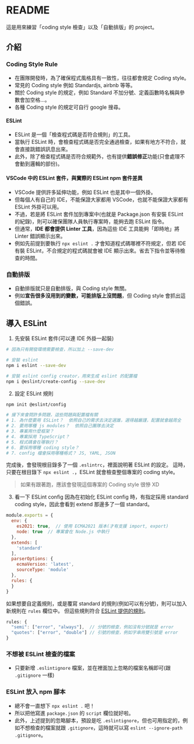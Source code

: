 # README 
這是用來練習「coding style 檢查」以及「自動排版」的 project。

## 介紹
### Coding Style Rule
* 在團隊開發時，為了確保程式風格具有一致性，往往都會規定 Coding style。
* 常見的 Coding style 例如 Standardjs, airbnb 等等。
* 關於 Coding style 的規定，例如 Standard 不加分號、定義函數時名稱與參數會加空格...。
* 各種 Coding style 的規定可自行 google 搜尋。

#### ESLint
* ESLint 是一個「檢查程式碼是否符合規則」的工具。
* 當執行 ESLint 時，會檢查程式碼是否完全通過檢查，如果有地方不符合，就會直接跳錯誤訊息出來。
* 此外，除了檢查程式碼是否符合規範外，也有提供**錯誤修正**功能(只會處理不會動到邏輯的部份)。

#### VSCode 中的 ESLint 套件，與實際的 ESLint npm 套件差異
* VSCode 提供許多延伸功能，例如 ESLint 也是其中一個外掛。
* 但每個人有自己的 IDE，不能保證大家都用 VSCode，也就不能保證大家都有 ESLint 外掛可以用。
* 不過，若是將 ESLint 套件加到專案中(也就是 Package.json 有安裝 ESLint 的紀錄)，則可以確保團隊人員執行專案時，能夠去跑 ESLint 指令。
* 但通常，**IDE 都會提供 Linter 工具**，因為這些 IDE 工具能夠「即時地」將 Linter 錯誤顯示出來。
* 例如先前提到要執行 `npx eslint .` 才會知道程式碼哪裡不符規定，但若 IDE 有裝 ESLint，不合規定的程式碼就會被 IDE 顯示出來。省去下指令並等待檢查的時間。

### 自動排版
* 自動排版就只是自動排版，與 Coding style 無關。
* 例如**宣告很多沒用到的變數，可能排版上沒問題**，但 Coding style 會抓出這個錯誤。

## 導入 ESLint
1. 先安裝 ESLint 套件(可以連 IDE 外掛一起裝)
  ```bash
  # 因為只有開發環境需要檢查，所以加上 --save-dev

  # 安裝 eslint
  npm i eslint --save-dev

  # 安裝 eslint config creator，用來生成 eslint 的配置檔
  npm i @eslint/create-config --save-dev
  ```

2. 設定 ESLint 規則
  ```bash
  npm init @eslint/config

  # 接下來會問許多問題，這些問題與配置檔有關
  # 1. 為什麼要用 ESLint？  依照自己的需求去決定選誰，選得越嚴謹，配置就會越周全
  # 2. 要用哪種 js modules？  依照自己團隊去決定
  # 3. 專案用什麼框架？
  # 4. 專案採用 TypeScript？
  # 5. 程式碼會在哪執行？
  # 6. 要採用哪種 coding style？
  # 7. config 檔會採用哪種格式？ JS, YAML, JSON
  ```
  
  完成後，會發現根目錄多了一個 `.eslintrc`，裡面說明著 ESLint 的設定。
  這時，只要在根目錄下 `npx eslint .`，ESLint 就會檢查整個專案的 coding style。
  > 如果有跟著跑，應該會發現這個專案的 Coding style 很慘 XD

3. 看一下 ESLint config
  因為在初始化 ESLint config 時，有指定採用 standard coding style，因此會看到 extend 那邊多了一個 standard。
  ```js
  module.exports = {
    env: {
      es2021: true,  // 使用 ECMA2021 版本(才有支援 import, export)
      node: true  // 專案會在 Node.js 中執行
    },
    extends: [
      'standard'
    ],
    parserOptions: {
      ecmaVersion: 'latest',
      sourceType: 'module'
    },
    rules: {
    }
  }
  ```

  如果想要自定義規則，或是覆寫 standard 的規則(例如可以有分號)，則可以加入新規則在 `rules` 欄位中。
  但這些規則符合 [ESLint 提供的規則](https://eslint.org/docs/rules/)。
  ```js
  rules: {
    "semi": ["error", "always"],  // 分號的檢查，例如沒有分號就是 error
    "quotes": ["error", "double"] // 引號的檢查，例如字串用雙引號是 error
  }
  ```

### 不想被 ESLint 檢查的檔案
* 只要新增 `.eslintignore` 檔案，並在裡面加上忽略的檔案名稱即可(跟 `.gitignore` 一樣)

### ESLint 放入 npm 腳本
* 總不會一直想下 `npx eslint .` 吧！
* 所以把他寫進 `package.json` 的 `script` 欄位就好啦。
* 此外，上述提到的忽略腳本，預設是吃 `.eslintignore`，但也可用指定的，例如不想檢查的檔案就跟 `.gitignore`，這時就可以寫 `eslint --ignore-path .gitignore`。